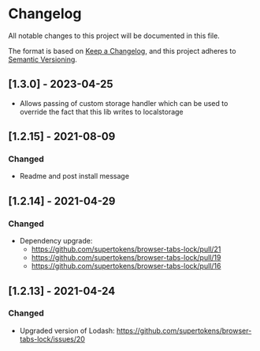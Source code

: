 # Changelog
All notable changes to this project will be documented in this file.

The format is based on [Keep a Changelog](https://keepachangelog.com/en/1.0.0/),
and this project adheres to [Semantic Versioning](https://semver.org/spec/v2.0.0.html).

## [1.3.0] - 2023-04-25
- Allows passing of custom storage handler which can be used to override the fact that this lib writes to localstorage

## [1.2.15] - 2021-08-09

### Changed
- Readme and post install message

## [1.2.14] - 2021-04-29
### Changed
- Dependency upgrade:
   - https://github.com/supertokens/browser-tabs-lock/pull/21
   - https://github.com/supertokens/browser-tabs-lock/pull/19
   - https://github.com/supertokens/browser-tabs-lock/pull/16


## [1.2.13] - 2021-04-24
### Changed
- Upgraded version of Lodash: https://github.com/supertokens/browser-tabs-lock/issues/20
